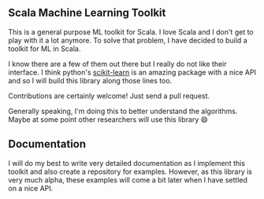 ## Scala Machine Learning Toolkit
This is a general purpose ML toolkit for Scala. I love Scala and I don't get to play with it a lot
anymore. To solve that problem, I have decided to build a toolkit for ML in Scala.

I know there are a few of them out there but I really do not like their interface. I think python's
[scikit-learn](http://scikit-learn.org/) is an amazing package with a nice API and so I will build this library along those
lines too.

Contributions are certainly welcome! Just send a pull request.

Generally speaking, I'm doing this to better understand the algorithms. Maybe at some point other
researchers will use this library :smile:


## Documentation
I will do my best to write very detailed documentation as I implement this toolkit and also create a
repository for examples. However, as this library is very much alpha, these examples will come a bit
later when I have settled on a nice API.
